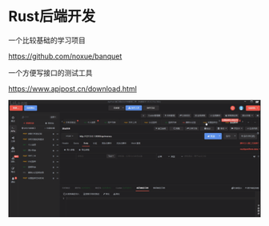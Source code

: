 # Rust后端开发

一个比较基础的学习项目

https://github.com/noxue/banquet

一个方便写接口的测试工具

https://www.apipost.cn/download.html

![](rust后端/2022-02-27-00-35-53.png)